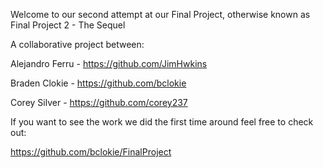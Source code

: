 Welcome to our second attempt at our Final Project, otherwise known as Final Project 2 - The Sequel

A collaborative project between:

Alejandro Ferru   -   https://github.com/JimHwkins

Braden Clokie     -   https://github.com/bclokie

Corey Silver      -   https://github.com/corey237  

If you want to see the work we did the first time around feel free to check out:

https://github.com/bclokie/FinalProject